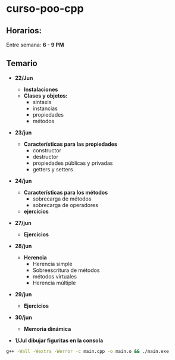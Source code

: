 # curso-poo-cpp

## Horarios:

Entre semana: **6 - 9 PM**

## Temario

- **22/Jun**

  - **Instalaciones**
  - **Clases y objetos:**
    - sintaxis
    - instancias
    - propiedades
    - métodos

- **23/jun**

  - **Características para las propiedades**
    - constructor
    - destructor
    - propiedades públicas y privadas
    - getters y setters

- **24/jun**

  - **Características para los métodos**
    - sobrecarga de métodos
    - sobrecarga de operadores
  - **ejercicios**

- **27/jun**

  - **Ejercicios**

- **28/jun**

  - **Herencia**
    - Herencia simple
    - Sobreescritura de métodos
    - métodos virtuales
    - Herencia múltiple

- **29/jun**
  - **Ejercicios**
- **30/jun**
  - **Memoria dinámica**
- **1/Jul dibujar figuritas en la consola**

```bash
g++ -Wall -Wextra -Werror -c main.cpp -o main.o && ./main.exe
```

